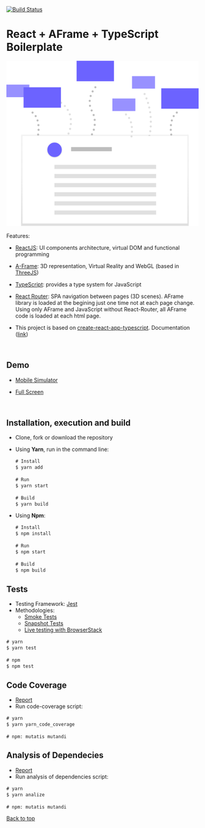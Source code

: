 [![Build Status](https://travis-ci.org/YagoLopez/react-aframe-typescript-boilerplate.svg?branch=master)](https://travis-ci.org/YagoLopez/react-aframe-typescript-boilerplate)

<p align="center"><h1>React + AFrame + TypeScript Boilerplate</h1></p>

<p align="center"><img src="logo.svg" /></p>

Features:

- [ReactJS](https://code.facebook.com/projects/176988925806765/react/): UI components architecture, virtual DOM and functional programming

- [A-Frame](https://aframe.io): 3D representation, Virtual Reality and WebGL (based in [ThreeJS](https://www.threejs.org))

- [TypeScript](https://www.typescriptlang.org): provides a type system for JavaScript

- [React Router](https://reacttraining.com/react-router/): SPA navigation between pages (3D scenes). AFrame library is loaded at the begining just one time not at each page change. Using only AFrame and JavaScript without React-Router, all AFrame code is loaded at each html page.

- This project is based on [create-react-app-typescript](https://github.com/wmonk/create-react-app-typescript). Documentation ([link](https://github.com/facebookincubator/create-react-app/blob/master/packages/react-scripts/template/README.md#table-of-contents))

  ​


## Demo

- [Mobile Simulator](http://mobiletest.me/htc_one_emulator/?u=https://yagolopez.js.org/react-aframe-typescript-boilerplate/build/)

- [Full Screen](https://yagolopez.js.org/react-aframe-typescript-boilerplate/build/)

  ​

## Installation, execution and build

- Clone, fork or download the repository

- Using **Yarn**, run in the command line:

  ```shell
  # Install
  $ yarn add

  # Run
  $ yarn start

  # Build
  $ yarn build
  ```


- Using **Npm**:

  ```shell
  # Install
  $ npm install

  # Run
  $ npm start

  # Build
  $ npm build
  ```




## Tests

- Testing Framework: [Jest](https://facebook.github.io/jest/)
- Methodologies:
  - [Smoke Tests](https://en.wikipedia.org/wiki/Smoke_testing_(software))
  - [Snapshot Tests](http://facebook.github.io/jest/blog/2016/07/27/jest-14.html)
  - [Live testing with BrowserStack](https://www.browserstack.com/)

```shell
# yarn
$ yarn test

# npm
$ npm test
```



## Code Coverage

- [Report](https://yagolopez.js.org/react-aframe-typescript-boilerplate/coverage/lcov-report/index.html)
- Run code-coverage script:

```shell
# yarn
$ yarn yarn_code_coverage

# npm: mutatis mutandi
```



## Analysis of Dependecies

- [Report](https://yagolopez.js.org/react-aframe-typescript-boilerplate/deps/deps.html)
- Run analysis of dependencies script:

```shell
# yarn
$ yarn analize

# npm: mutatis mutandi
```



[Back to top](#)